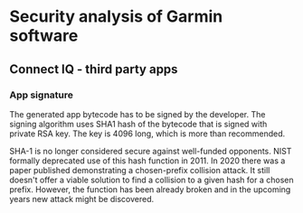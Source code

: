 # Security analysis of Garmin software
## Connect IQ - third party apps
### App signature
The generated app bytecode has to be signed by the developer.
The signing algorithm uses SHA1 hash of the bytecode that is signed with private RSA key.
The key is 4096 long, which is more than recommended.

SHA-1 is no longer considered secure against well-funded opponents. NIST formally deprecated use of this hash function in 2011. In 2020 there was a paper published demonstrating a chosen-prefix collision attack. It still doesn't offer a viable solution to find a collision to a given hash for a chosen prefix. However, the function has been already broken and in the upcoming years new attack might be discovered. 




